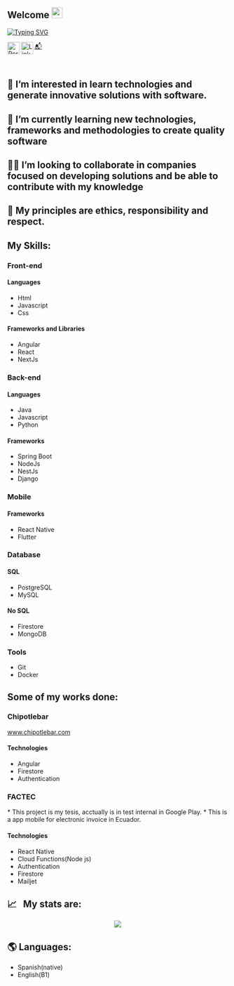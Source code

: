 

## Welcome <img src="https://media.giphy.com/media/hvRJCLFzcasrR4ia7z/giphy.gif" width="25px">

[![Typing SVG](https://readme-typing-svg.herokuapp.com?color=00D13B&width=750&lines=💻+Hi,+I’m+@LuisRenePanjon+and+I'm+Software+Engineer.+🖥)](https://git.io/typing-svg)

[📬](mailto:luchorene97@gmail.com) 
<a href="https://portfolio-reneloper.web.app/">
  <img align="left" alt="Portfolio" width="28px" src="https://cdn.pixabay.com/photo/2017/02/23/13/05/avatar-2092113_960_720.png" />
</a>
<a href="https://www.linkedin.com/in/ren%C3%A9-panj%C3%B3n-a019b6174/">
  <img align="left" alt="LinkedIN" width="28px" src="https://raw.githubusercontent.com/peterthehan/peterthehan/master/assets/linkedin.svg" />
</a>


<br />

## 👀 I’m interested in learn technologies and generate innovative solutions with software.
## 🌱 I’m currently learning new technologies, frameworks and methodologies to create quality software
## 🧑‍💼 I’m looking to collaborate in companies focused on developing solutions and be able to contribute with my knowledge
## 🧑‍ My principles are ethics, responsibility and respect.
<h2>My Skills:</h2>
<div class="container-skill">
  <div class="area-container">
    <h3>Front-end</h3>
  <h4>Languages</h4>
  <ul>
  <li>Html</li>
  <li>Javascript</li>
  <li>Css</li>
</ul>
<h4 >Frameworks and Libraries</h4>

<ul>
  <li>Angular</li>
  <li>React</li>
  <li>NextJs</li>
 </ul>

</div>
  <div>
</div>
  <div>
</div>
</div>
<h3>Back-end</h3>

<h4>Languages</h4>

<ul>
  <li>Java</li>
  <li>Javascript</li>
  <li>Python</li>
</ul>
<h4>Frameworks</h4>

<ul>
  <li>Spring Boot</li>
  <li>NodeJs</li>
  <li>NestJs</li>
  <li>Django</li>
</ul>

<h3>Mobile</h3>
<h4>Frameworks</h4>

<ul>
  <li>React Native</li>
  <li>Flutter</li>
</ul>

<h3>Database</h3>

<h4>SQL</h4>

<ul>
  <li>PostgreSQL</li>
  <li>MySQL</li>
</ul>
<h4>No SQL</h4>

<ul>
  <li>Firestore</li>
  <li>MongoDB</li>
</ul>
<h3>Tools</h3>

<ul>
  <li>Git</li>
  <li>Docker</li>
</ul>

<h2>Some of my works done:</h2>

<h3>Chipotlebar</h3>
<a href="https://chipotlebar.com/">www.chipotlebar.com</a>
<h4>Technologies</h4>

<ul>
  <li>Angular</li>
  <li>Firestore</li>
  <li>Authentication</li>
</ul>

<h3>FACTEC</h3>
* This project is my tesis, acctually is in test internal in Google Play.
* This is a app mobile for electronic invoice in Ecuador.
<h4>Technologies</h4>

<ul>
  <li>React Native</li>
  <li>Cloud Functions(Node js)</li>
  <li>Authentication</li>
  <li>Firestore</li>
  <li>Mailjet</li>
</ul>

## 📈 &nbsp;&nbsp;My stats are:
<p align="center">
  <img align="" src="https://github-readme-stats.vercel.app/api?username=LuisRenePanjon&theme=buefy&show_icons=true&hide=contribs" />
</p>

<h2> 🌎 Languages:</h2> 
<ul>
  <li>Spanish(native)</li>
  <li>English(B1)</li>
</ul>

<!---
LuisRenePanjon/LuisRenePanjon is a ✨ special ✨ repository because its `README.md` (this file) appears on your GitHub profile.
You can click the Preview link to take a look at your changes.
--->
